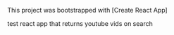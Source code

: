 This project was bootstrapped with [Create React App]

test react app that returns youtube vids on search
